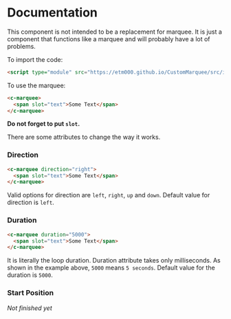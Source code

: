# Documentation

This component is not intended to be a replacement for marquee. It is just a component that functions like a marquee and will probably have a lot of problems.

To import the code:
```html
<script type="module" src="https://etm000.github.io/CustomMarquee/src/index.js"></script>
```

To use the marquee:
```html
<c-marquee>
  <span slot="text">Some Text</span>
</c-marquee>
```

**Do not forget to put `slot`.**

There are some attributes to change the way it works.
### Direction
```html
<c-marquee direction="right">
  <span slot="text">Some Text</span>
</c-marquee>
```
Valid options for direction are `left`, `right`, `up` and `down`. Default value for direction is `left`.

### Duration
```html
<c-marquee duration="5000">
  <span slot="text">Some Text</span>
</c-marquee>
```
It is literally the loop duration. Duration attribute takes only milliseconds. As shown in the example above, `5000` means `5 seconds`. Default value for the duration is `5000`.

### Start Position
_Not finished yet_